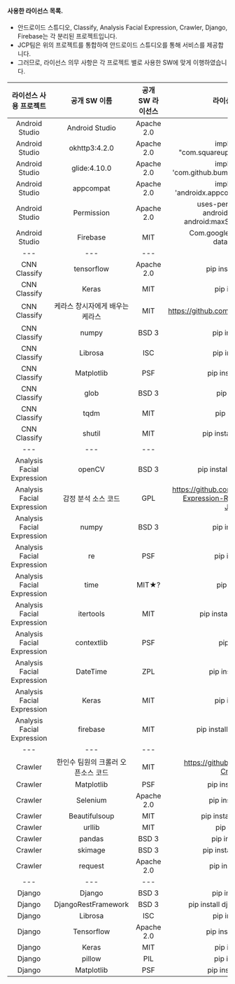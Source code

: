 #### 사용한 라이선스 목록.
* 안드로이드 스튜디오, Classify, Analysis Facial Expression, Crawler, Django, Firebase는 각 분리된 프로젝트입니다.
* JCP팀은 위의 프로젝트를 통합하여 안드로이드 스튜디오를 통해 서비스를 제공합니다.
* 그러므로, 라이선스 의무 사항은 각 프로젝트 별로 사용한 SW에 맞게 이행하였습니다.

|라이선스 사용 프로젝트|공개 SW 이름|공개 SW 라이선스|라이선스 사용 방법|
|:---:|:---:|:---:|:---:|
|Android Studio|Android Studio|Apache 2.0|★?|
|Android Studio|okhttp3:4.2.0|Apache 2.0|implementation "com.squareup.okhttp3:okhttp:4.2.0"|
|Android Studio|glide:4.10.0|Apache 2.0|implementation 'com.github.bumptech.glide:glide:4.10.0'|
|Android Studio|appcompat|Apache 2.0|implementation 'androidx.appcompat:appcompat:1.1.0'|
|Android Studio|Permission|Apache 2.0|uses-permission-sdk-23 android:name="string" android:maxSdkVersion="integer"|
|Android Studio|Firebase|MIT|Com.google.firebase:firebase-database:19.1.0|
|---|---|---|---|
|CNN Classify|tensorflow|Apache 2.0|pip install tensorflow|
|CNN Classify|Keras|MIT|pip install keras|
|CNN Classify|케라스 창시자에게 배우는 케라스|MIT|https://github.com/gilbutITbook/006975.git|
|CNN Classify|numpy|BSD 3|pip install numpy|
|CNN Classify|Librosa|ISC|pip install librosa|
|CNN Classify|Matplotlib|PSF|pip install matplotlib|
|CNN Classify|glob|BSD 3|pip install glob|
|CNN Classify|tqdm|MIT|pip install tqdm|
|CNN Classify|shutil|MIT|pip install pytest-shutil|
|---|---|---|---|
|Analysis Facial Expression|openCV|BSD 3|pip install opencv-python|
|Analysis Facial Expression|감정 분석 소스 코드|GPL|https://github.com/ashishpatel26/Facial-Expression-Recognization-using-JAFFE.git|
|Analysis Facial Expression|numpy|BSD 3|pip install numpy|
|Analysis Facial Expression|re|PSF|pip install regex|
|Analysis Facial Expression|time|MIT★?|pip install time|
|Analysis Facial Expression|itertools|MIT|pip install more-itertools|
|Analysis Facial Expression|contextlib|PSF|pip install tox|
|Analysis Facial Expression|DateTime|ZPL|pip install Datetime|
|Analysis Facial Expression|Keras|MIT|pip install keras|
|Analysis Facial Expression|firebase|MIT|pip install python-firebase|
|---|---|---|---|
|Crawler|한인수 팀원의 크롤러 오픈소스 코드|MIT|https://github.com/his9989/Web-Crawling.git|
|Crawler|Matplotlib|PSF|pip install matplotlib|
|Crawler|Selenium|Apache 2.0|pip install selenium|
|Crawler|Beautifulsoup|MIT|pip install beautifulsoup|
|Crawler|urllib|MIT|pip install urllib|
|Crawler|pandas|BSD 3|pip install pandas|
|Crawler|skimage|BSD 3|pip install scikit-image|
|Crawler|request|Apache 2.0|pip install requests|
|---|---|---|---|
|Django|Django|BSD 3|pip install Django|
|Django|DjangoRestFramework|BSD 3|pip install djangorestframework|
|Django|Librosa|ISC|pip install librosa|
|Django|Tensorflow|Apache 2.0|pip install tensorflow|
|Django|Keras|MIT|pip install keras|
|Django|pillow|PIL|pip install pillow|
|Django|Matplotlib|PSF|pip install matplotlib|
